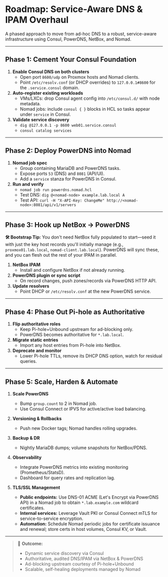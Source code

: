 # Roadmap: Service-Aware DNS & IPAM Overhaul

A phased approach to move from ad-hoc DNS to a robust, service-aware infrastructure using Consul, PowerDNS, NetBox, and Nomad.

---

## Phase 1: Cement Your Consul Foundation

1. **Enable Consul DNS on both clusters**
   - Open port `8600/udp` on Proxmox hosts and Nomad clients.
   - Point `/etc/resolv.conf` (or DHCP overrides) to `127.0.0.1#8600` for the `.service.consul` domain.
2. **Auto-register existing workloads**
   - VMs/LXCs: drop Consul agent config into `/etc/consul.d/` with node metadata.
   - Nomad jobs: include `consul { }` blocks in HCL so tasks appear under `service` in Consul.
3. **Validate service discovery**
   - `dig @127.0.0.1 -p 8600 web01.service.consul`
   - `consul catalog services`

---

## Phase 2: Deploy PowerDNS into Nomad

1. **Nomad job spec**
   - Group containing MariaDB and PowerDNS tasks.
   - Expose ports `53` (DNS) and `8081` (API/UI).
   - Add a `service` stanza for PowerDNS in Consul.
2. **Run and verify**
   - `nomad job run powerdns.nomad.hcl`
   - Test DNS: `dig @<nomad-node> example.lab.local A`
   - Test API: `curl -H "X-API-Key: ChangeMe" http://<nomad-node>:8081/api/v1/servers`

---

## Phase 3: Hook up NetBox → PowerDNS

**🛠️ Bootstrap Tip:** You don't need NetBox fully populated to start—seed it with just the key host records you'll
initially manage (e.g., `proxmox01.lab.local`, `nomad-client.lab.local`). PowerDNS will sync these, and you can flesh
out the rest of your IPAM in parallel.

1. **NetBox IPAM**
   - Install and configure NetBox if not already running.
2. **PowerDNS plugin or sync script**
   - On record changes, push zones/records via PowerDNS HTTP API.
3. **Update resolvers**
   - Point DHCP or `/etc/resolv.conf` at the new PowerDNS service.

---

## Phase 4: Phase Out Pi-hole as Authoritative

1. **Flip authoritative roles**
   - Keep Pi-hole+Unbound upstream for ad-blocking only.
   - PowerDNS becomes authoritative for `*.lab.local`.
2. **Migrate static entries**
   - Import any host entries from Pi-hole into NetBox.
3. **Deprecate and monitor**
   - Lower Pi-hole TTLs, remove its DHCP DNS option, watch for residual queries.

---

## Phase 5: Scale, Harden & Automate

1. **Scale PowerDNS**
   - Bump `group.count` to 2 in Nomad job.
   - Use Consul Connect or IPVS for active/active load balancing.
2. **Versioning & Rollbacks**
   - Push new Docker tags; Nomad handles rolling upgrades.
3. **Backup & DR**
   - Nightly MariaDB dumps; volume snapshots for NetBox/PDNS.
4. **Observability**

   - Integrate PowerDNS metrics into existing monitoring (Prometheus/StatsD).
   - Dashboard for query rates and replication lag.

5. **TLS/SSL Management**
   - **Public endpoints:** Use DNS-01 ACME (Let's Encrypt via PowerDNS API) in a Nomad job to obtain
     `*.lab.example.com` wildcard certificates.
   - **Internal services:** Leverage Vault PKI or Consul Connect mTLS for service-to-service encryption.
   - **Automation:** Schedule Nomad periodic jobs for certificate issuance and renewal; store certs in host volumes,
     Consul KV, or Vault.

---

> 🎯 **Outcome:**
>
> - Dynamic service discovery via Consul
> - Authoritative, audited DNS/IPAM via NetBox & PowerDNS
> - Ad-blocking upstream courtesy of Pi-hole+Unbound
> - Scalable, self-healing deployments managed by Nomad
